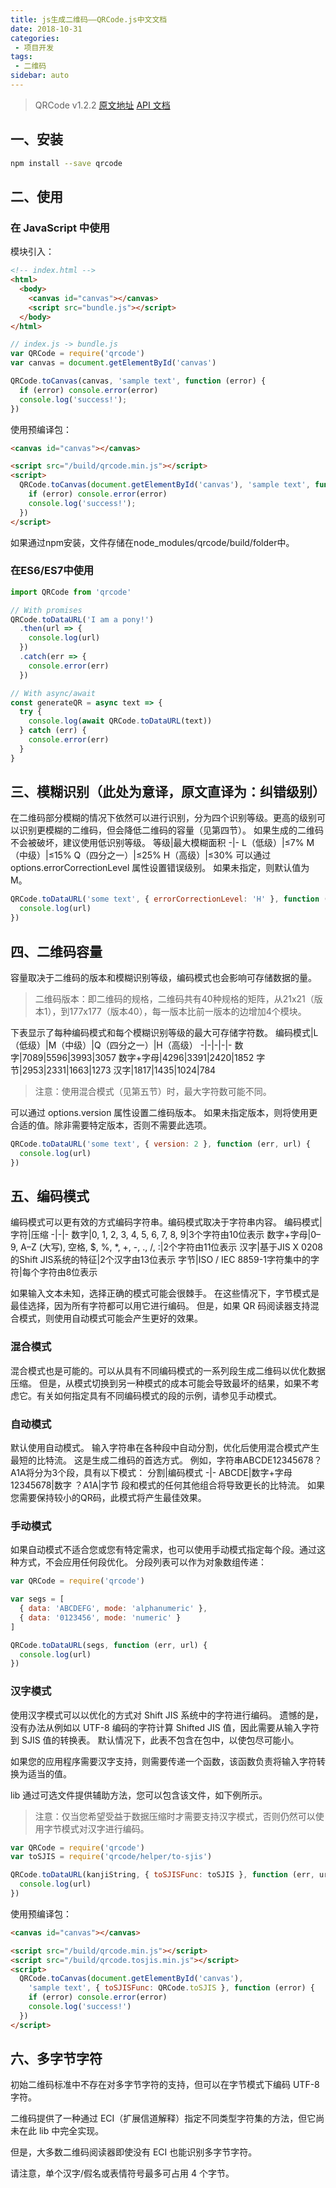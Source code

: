 ```yaml
---
title: js生成二维码——QRCode.js中文文档
date: 2018-10-31
categories:
 - 项目开发
tags:
 - 二维码
sidebar: auto
---
```


>QRCode v1.2.2
[原文地址](https://www.npmjs.com/package/qrcode)
[API 文档](https://www.npmjs.com/package/qrcode#api)

## 一、安装

```sh
npm install --save qrcode
```

## 二、使用
### 在 JavaScript 中使用
模块引入：
```html
<!-- index.html -->
<html>
  <body>
    <canvas id="canvas"></canvas>
    <script src="bundle.js"></script>
  </body>
</html>
```
```js
// index.js -> bundle.js
var QRCode = require('qrcode')
var canvas = document.getElementById('canvas')

QRCode.toCanvas(canvas, 'sample text', function (error) {
  if (error) console.error(error)
  console.log('success!');
})
```
使用预编译包：
```html
<canvas id="canvas"></canvas>

<script src="/build/qrcode.min.js"></script>
<script>
  QRCode.toCanvas(document.getElementById('canvas'), 'sample text', function (error) {
    if (error) console.error(error)
    console.log('success!');
  })
</script>
```
如果通过npm安装，文件存储在node_modules/qrcode/build/folder中。
### 在ES6/ES7中使用
```js
import QRCode from 'qrcode'

// With promises
QRCode.toDataURL('I am a pony!')
  .then(url => {
    console.log(url)
  })
  .catch(err => {
    console.error(err)
  })

// With async/await
const generateQR = async text => {
  try {
    console.log(await QRCode.toDataURL(text))
  } catch (err) {
    console.error(err)
  }
}
```

## 三、模糊识别（此处为意译，原文直译为：纠错级别）
在二维码部分模糊的情况下依然可以进行识别，分为四个识别等级。更高的级别可以识别更模糊的二维码，但会降低二维码的容量（见第四节）。
如果生成的二维码不会被破坏，建议使用低识别等级。
等级|最大模糊面积
-|-
L（低级）|≤7%
M（中级）|≤15%
Q（四分之一）|≤25%
H（高级）|≤30%
可以通过 options.errorCorrectionLevel 属性设置错误级别。
如果未指定，则默认值为M。
```js
QRCode.toDataURL('some text', { errorCorrectionLevel: 'H' }, function (err, url) {
  console.log(url)
})
```

## 四、二维码容量
容量取决于二维码的版本和模糊识别等级，编码模式也会影响可存储数据的量。
>二维码版本：即二维码的规格，二维码共有40种规格的矩阵，从21x21（版本1），到177x177（版本40），每一版本比前一版本的边增加4个模块。

下表显示了每种编码模式和每个模糊识别等级的最大可存储字符数。
编码模式|L（低级）|M（中级）|Q（四分之一）|H（高级）
-|-|-|-|-
数字|7089|5596|3993|3057
数字+字母|4296|3391|2420|1852
字节|2953|2331|1663|1273
汉字|1817|1435|1024|784
>注意：使用混合模式（见第五节）时，最大字符数可能不同。

可以通过 options.version 属性设置二维码版本。
如果未指定版本，则将使用更合适的值。除非需要特定版本，否则不需要此选项。
```js
QRCode.toDataURL('some text', { version: 2 }, function (err, url) {
  console.log(url)
})
```

## 五、编码模式
编码模式可以更有效的方式编码字符串。编码模式取决于字符串内容。
编码模式|字符|压缩
-|-|-
数字|0, 1, 2, 3, 4, 5, 6, 7, 8, 9|3个字符由10位表示
数字+字母|0–9, A–Z (大写), 空格, $, %, *, +, -, ., /, :|2个字符由11位表示
汉字|基于JIS X 0208的Shift JIS系统的特征|2个汉字由13位表示
字节|ISO / IEC 8859-1字符集中的字符|每个字符由8位表示

如果输入文本未知，选择正确的模式可能会很棘手。
在这些情况下，字节模式是最佳选择，因为所有字符都可以用它进行编码。
但是，如果 QR 码阅读器支持混合模式，则使用自动模式可能会产生更好的效果。
### 混合模式
混合模式也是可能的。可以从具有不同编码模式的一系列段生成二维码以优化数据压缩。
但是，从模式切换到另一种模式的成本可能会导致最坏的结果，如果不考虑它。有关如何指定具有不同编码模式的段的示例，请参见手动模式。
### 自动模式
默认使用自动模式。
输入字符串在各种段中自动分割，优化后使用混合模式产生最短的比特流。
这是生成二维码的首选方式。
例如，字符串ABCDE12345678？A1A将分为3个段，具有以下模式：
分割|编码模式
-|-
ABCDE|数字+字母
12345678|数字
？A1A|字节
段和模式的任何其他组合将导致更长的比特流。
如果您需要保持较小的QR码，此模式将产生最佳效果。
### 手动模式
如果自动模式不适合您或您有特定需求，也可以使用手动模式指定每个段。通过这种方式，不会应用任何段优化。
分段列表可以作为对象数组传递：
```js
var QRCode = require('qrcode')

var segs = [
  { data: 'ABCDEFG', mode: 'alphanumeric' },
  { data: '0123456', mode: 'numeric' }
]

QRCode.toDataURL(segs, function (err, url) {
  console.log(url)
})
```
### 汉字模式
使用汉字模式可以以优化的方式对 Shift JIS 系统中的字符进行编码。
遗憾的是，没有办法从例如以 UTF-8 编码的字符计算 Shifted JIS 值，因此需要从输入字符到 SJIS 值的转换表。
默认情况下，此表不包含在包中，以使包尽可能小。

如果您的应用程序需要汉字支持，则需要传递一个函数，该函数负责将输入字符转换为适当的值。

lib 通过可选文件提供辅助方法，您可以包含该文件，如下例所示。

>注意：仅当您希望受益于数据压缩时才需要支持汉字模式，否则仍然可以使用字节模式对汉字进行编码。
```js
var QRCode = require('qrcode')
var toSJIS = require('qrcode/helper/to-sjis')

QRCode.toDataURL(kanjiString, { toSJISFunc: toSJIS }, function (err, url) {
  console.log(url)
})
```
使用预编译包：
```html
<canvas id="canvas"></canvas>

<script src="/build/qrcode.min.js"></script>
<script src="/build/qrcode.tosjis.min.js"></script>
<script>
  QRCode.toCanvas(document.getElementById('canvas'),
    'sample text', { toSJISFunc: QRCode.toSJIS }, function (error) {
    if (error) console.error(error)
    console.log('success!')
  })
</script>
```

## 六、多字节字符
初始二维码标准中不存在对多字节字符的支持，但可以在字节模式下编码 UTF-8 字符。

二维码提供了一种通过 ECI（扩展信道解释）指定不同类型字符集的方法，但它尚未在此 lib 中完全实现。

但是，大多数二维码阅读器即使没有 ECI 也能识别多字节字符。

请注意，单个汉字/假名或表情符号最多可占用 4 个字节。